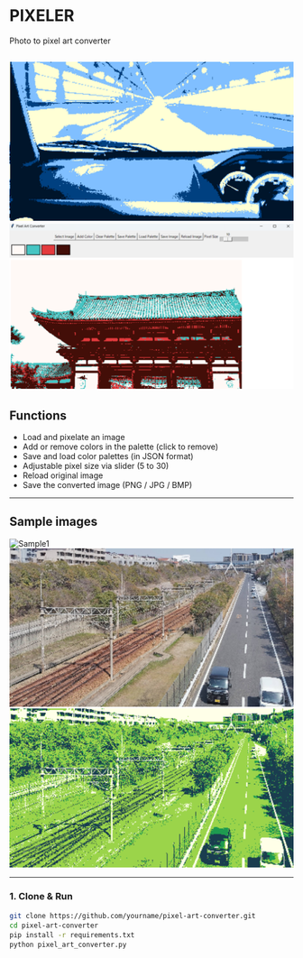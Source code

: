 # PIXELER
Photo to pixel art converter

![Sample1](img\sample\img_sample10.png)
![Sample1](img\sample\img_sample20.png)
---

## Functions

- Load and pixelate an image
- Add or remove colors in the palette (click to remove)
- Save and load color palettes (in JSON format)
- Adjustable pixel size via slider (5 to 30)
- Reload original image
- Save the converted image (PNG / JPG / BMP)

---

## Sample images


![Sample1](img\sample\img_sample30.png)
![Sample1](img\sample\img_sample31.png)
![Sample1](img\sample\img_sample32.png)

---

### 1. Clone & Run

```bash
git clone https://github.com/yourname/pixel-art-converter.git
cd pixel-art-converter
pip install -r requirements.txt
python pixel_art_converter.py